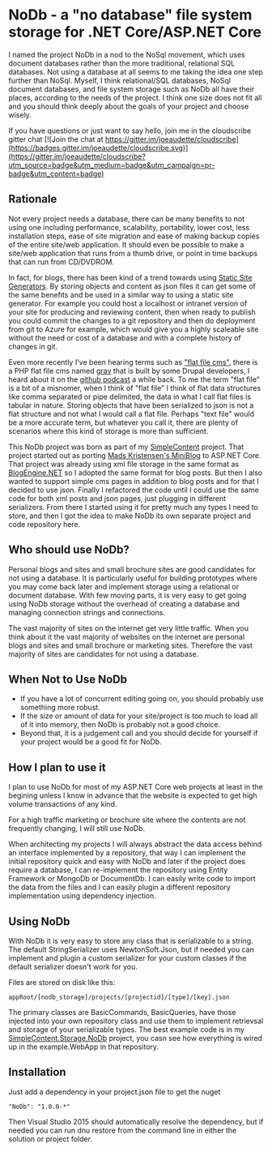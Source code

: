 # NoDb - a "no database" file system storage for .NET Core/ASP.NET Core

I named the project NoDb in a nod to the NoSql movement, which uses document databases rather than the more traditional, relational SQL databases. Not using a database at all seems to me taking the idea one step  further than NoSql. Myself, I think relational/SQL databases, NoSql document databases, and file system storage such as NoDb all have their places, according to the needs of the project. I think one size does not fit all and you should think deeply about the goals of your project and choose wisely.

If you have questions or just want to say hello, join me in the cloudscribe gitter chat
[![Join the chat at https://gitter.im/joeaudette/cloudscribe](https://badges.gitter.im/joeaudette/cloudscribe.svg)](https://gitter.im/joeaudette/cloudscribe?utm_source=badge&utm_medium=badge&utm_campaign=pr-badge&utm_content=badge)

## Rationale

Not every project needs a database, there can be many benefits to not using one including performance, scalability, portability, lower cost, less installation steps, ease of site migration and ease of making backup copies of the entire site/web application. It should even be possible to make a site/web application that runs from a thumb drive, or point in time backups that can run from CD/DVDROM.

In fact, for blogs, there has been kind of a trend towards using [Static Site Generators](https://www.staticgen.com/). By storing objects and content as json files it can get some of the same benefits and be used in a similar way to using a static site generator. For example you could host a localhost or intranet version of your site for producing and reviewing content, then when ready to publish you could commit the changes to a git repository and then do deployment from git to Azure for example, which would give you a highly scaleable site without the need or cost of a database and with a complete history of changes in git. 

Even more recently I've been hearing terms such as ["flat file cms"](https://www.google.com/#q=flat+file+cms), there is a PHP flat file cms named [grav](https://getgrav.org/) that is built by some Drupal developers, I heard about it on the [github podcast](https://soundcloud.com/githubcommunitycast/episode1) a while back. To me the term "flat file" is a bit of a misnomer, when I think of "flat file" I think of flat data structures like comma separated or pipe delimited, the data in what I call flat files is tabular in nature. Storing objects that have been serialized to json is not a flat structure and not what I would call a flat file. Perhaps "text file" would be a more accurate term, but whatever you call it, there are plenty of scenarios where this kind of storage is more than sufficient.

This NoDb project was born as part of my [SimpleContent](https://github.com/joeaudette/cloudscribe.SimpleContent) project. That project started out as porting [Mads Kristensen's MiniBlog](https://github.com/madskristensen/MiniBlog) to ASP.NET Core. That project was already using xml file storage in the same format as [BlogEngine.NET](http://dotnetblogengine.net/) so I adopted the same format for blog posts. But then I also wanted to support simple cms pages in addition to blog posts and for that I decided to use json. Finally I refactored the code until I could use the same code for both xml posts and json pages, just plugging in different serializers. From there I started using it for pretty much any types I need to store, and then I got the idea to make NoDb its own separate project and code repository here.

## Who should use NoDb?

Personal blogs and sites and small brochure sites are good candidates for not using a database. It is particularly useful for building prototypes where you may come back later and implement storage using a relational or document database. With few moving parts, it is very easy to get going using NoDb storage without the overhead of creating a database and managing connection strings and connections.

The vast majority of sites on the internet get very little traffic. When you think about it the vast majority of websites on the internet are personal blogs and sites and small brochure or marketing sites. Therefore the vast majority of sites are candidates for not using a database.

## When Not to Use NoDb

*  If you have a lot of concurrent editing going on, you should probably use something more robust.
*  If the size or amount of data for your site/project is too much to load all of it into memory, then NoDb is probably not a good choice.
*  Beyond that, it is a judgement call and you should decide for yourself if your project would be a good fit for NoDb.

## How I plan to use it

I plan to use NoDb for most of my ASP.NET Core web projects at least in the begining unless I know in advance that the website is expected to get high volume transactions of any kind. 

For a high traffic marketing or brochure site where the contents are not frequently changing, I will still use NoDb. 

When architecting my projects I will always abstract the data access behind an interface implemented by a repository, that way I can implement the initial repository quick and easy with NoDb and later if the project does require a database, I can re-implement the repository using Entity Framework or MongoDb or DocumentDb. I can easily write code to import the data from the files and I can easily plugin a different repository implementation using dependency injection.

## Using NoDb

With NoDb it is very easy to store any class that is serializable to a string. The default StringSerializer uses NewtonSoft.Json, but if needed you can implement and plugin a custom serializer for your custom classes if the default serializer doesn't work for you.

Files are stored on disk like this:

    appRoot/[nodb_storage]/projects/[projectid]/[type]/[key].json

The primary classes are BasicCommands<T>, BasicQueries<T>, have those injected into your own repository class and use them to implement retrievsal and storage of your serializable types. The best example code is in my [SimpleContent.Storage.NoDb](https://github.com/joeaudette/cloudscribe.SimpleContent/tree/master/src/cloudscribe.SimpleContent.Storage.NoDb) project, you casn see how everything is wired up in the example.WebApp in that repository.


## Installation

Just add a dependency in your project.json file to get the nuget

    "NoDb": "1.0.0-*"
	
Then Visual Studio 2015 should automatically resolve the dependency, but if needed you can run dnu restore from the command line in either the solution or project folder.
  